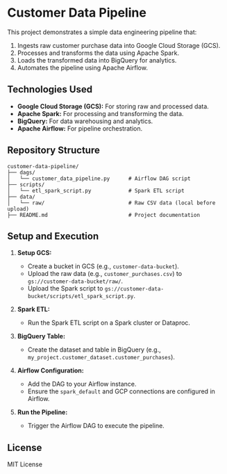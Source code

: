 # Customer Data Pipeline

This project demonstrates a simple data engineering pipeline that:

1. Ingests raw customer purchase data into Google Cloud Storage (GCS).
2. Processes and transforms the data using Apache Spark.
3. Loads the transformed data into BigQuery for analytics.
4. Automates the pipeline using Apache Airflow.

## Technologies Used

- **Google Cloud Storage (GCS):** For storing raw and processed data.
- **Apache Spark:** For processing and transforming the data.
- **BigQuery:** For data warehousing and analytics.
- **Apache Airflow:** For pipeline orchestration.

## Repository Structure

```
customer-data-pipeline/
├── dags/
│   └── customer_data_pipeline.py      # Airflow DAG script
├── scripts/
│   └── etl_spark_script.py            # Spark ETL script
├── data/
│   └── raw/                           # Raw CSV data (local before upload)
├── README.md                          # Project documentation
```

## Setup and Execution

1. **Setup GCS:**
   - Create a bucket in GCS (e.g., `customer-data-bucket`).
   - Upload the raw data (e.g., `customer_purchases.csv`) to `gs://customer-data-bucket/raw/`.
   - Upload the Spark script to `gs://customer-data-bucket/scripts/etl_spark_script.py`.

2. **Spark ETL:**
   - Run the Spark ETL script on a Spark cluster or Dataproc.

3. **BigQuery Table:**
   - Create the dataset and table in BigQuery (e.g., `my_project.customer_dataset.customer_purchases`).

4. **Airflow Configuration:**
   - Add the DAG to your Airflow instance.
   - Ensure the `spark_default` and GCP connections are configured in Airflow.

5. **Run the Pipeline:**
   - Trigger the Airflow DAG to execute the pipeline.

## License

MIT License
